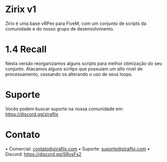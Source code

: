 # Zirix v1
Zirix é uma base vRPex para FiveM, com um conjunto de scripts da comunidade e do nosso grupo de desenvolvimento.

# 1.4 Recall
Nesta versão reorganizamos alguns scripts para melhor otimização do seu conjunto. Atacamos alguns scritps que possuiam um alto nivel de processamento, cessando os alterando o uso de seus loops.

# Suporte
Vocês podem buscar suporte na nossa comunidade em: https://discord.gg/ziraflix

# Contato
• Comercial: contato@ziraflix.com
• Suporte: suporte@ziraflix.com
• Discord: https://discord.gg/SRysFs2
